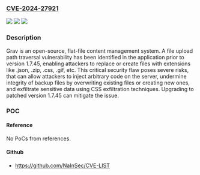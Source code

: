 ### [CVE-2024-27921](https://cve.mitre.org/cgi-bin/cvename.cgi?name=CVE-2024-27921)
![](https://img.shields.io/static/v1?label=Product&message=grav&color=blue)
![](https://img.shields.io/static/v1?label=Version&message=%3D%20%3C%201.7.45%20&color=brighgreen)
![](https://img.shields.io/static/v1?label=Vulnerability&message=CWE-22%3A%20Improper%20Limitation%20of%20a%20Pathname%20to%20a%20Restricted%20Directory%20('Path%20Traversal')&color=brighgreen)

### Description

Grav is an open-source, flat-file content management system. A file upload path traversal vulnerability has been identified in the application prior to version 1.7.45, enabling attackers to replace or create files with extensions like .json, .zip, .css, .gif, etc. This critical security flaw poses severe risks, that can allow attackers to inject arbitrary code on the server, undermine integrity of backup files by overwriting existing files or creating new ones, and exfiltrate sensitive data using CSS exfiltration techniques. Upgrading to patched version 1.7.45 can mitigate the issue.

### POC

#### Reference
No PoCs from references.

#### Github
- https://github.com/NaInSec/CVE-LIST

